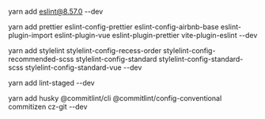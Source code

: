 yarn add eslint@8.57.0 --dev

yarn add prettier eslint-config-prettier eslint-config-airbnb-base eslint-plugin-import eslint-plugin-vue eslint-plugin-prettier vite-plugin-eslint --dev

yarn add stylelint stylelint-config-recess-order stylelint-config-recommended-scss stylelint-config-standard
stylelint-config-standard-scss stylelint-config-standard-vue --dev

yarn add lint-staged --dev

yarn add husky @commitlint/cli @commitlint/config-conventional commitizen cz-git --dev
